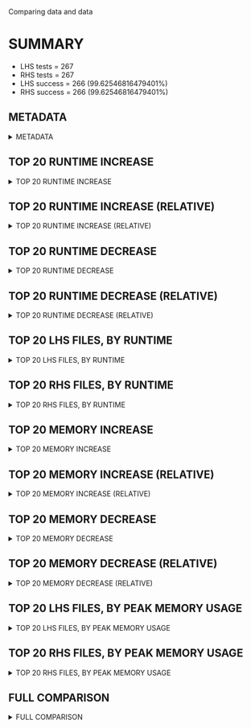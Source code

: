 Comparing data and data


# SUMMARY
- LHS tests = 267
- RHS tests = 267
- LHS success = 266  (99.62546816479401%)
- RHS success = 266  (99.62546816479401%)


## METADATA

<details><summary>METADATA</summary>

# LHS
<pre>
Ramon benchmark for Z3
-
Job description: 
Job tag: smt-sls-ufnia-sat
Z3 repo: https://github.com/Z3Prover/z3
Z3 commit: 7fc59b65ad92dce6f06fa889f72d3ee24c10ef28
Z3 branch: master
Z3 options: "-T:60 -v:2 -st tactic.default_tactic="(then simplify propagate-values solve-eqs simplify sls-smt)" model_validate=true sls.arith_use_clausal_lookahead=true"
Z3 inputs: inputs/QF_UFNIA_SAT
Z3 commit message: add recursive updates to lookahead

</pre>
# RHS
<pre>
Ramon benchmark for Z3
-
Job description: 
Job tag: smt-sls-ufnia-sat
Z3 repo: https://github.com/Z3Prover/z3
Z3 commit: 7fc59b65ad92dce6f06fa889f72d3ee24c10ef28
Z3 branch: master
Z3 options: "-T:60 -v:2 -st tactic.default_tactic="(then simplify propagate-values solve-eqs simplify sls-smt)" model_validate=true sls.arith_use_clausal_lookahead=true"
Z3 inputs: inputs/QF_UFNIA_SAT
Z3 commit message: add recursive updates to lookahead

</pre>
</details>


## TOP 20 RUNTIME INCREASE

<details><summary>TOP 20 RUNTIME INCREASE</summary>

|FILE                                                                                        |TIME_L     |TIME_R     |DIFF(s)    |DIFF(%)|
|-------------|-------------:|-------------:|--------------:|------------:|
|00002.smt2                                                                                  |   0.326s  |   0.326s  |   0.000s  | 0.0%|
|00003.smt2                                                                                  |   0.006s  |   0.006s  |   0.000s  | 0.0%|
|00005.smt2                                                                                  |   0.006s  |   0.006s  |   0.000s  | 0.0%|
|00018.smt2                                                                                  |  35.277s  |  35.277s  |   0.000s  | 0.0%|
|00020.smt2                                                                                  |   0.007s  |   0.007s  |   0.000s  | 0.0%|
|00035.smt2                                                                                  |   0.010s  |   0.010s  |   0.000s  | 0.0%|
|00085.smt2                                                                                  |   0.008s  |   0.008s  |   0.000s  | 0.0%|
|00102.smt2                                                                                  |   0.011s  |   0.011s  |   0.000s  | 0.0%|
|00104.smt2                                                                                  |   0.044s  |   0.044s  |   0.000s  | 0.0%|
|00105.smt2                                                                                  |   0.030s  |   0.030s  |   0.000s  | 0.0%|
|00149.smt2                                                                                  |   0.007s  |   0.007s  |   0.000s  | 0.0%|
|00194.smt2                                                                                  |   0.015s  |   0.015s  |   0.000s  | 0.0%|
|00235.smt2                                                                                  |   0.005s  |   0.005s  |   0.000s  | 0.0%|
|00243.smt2                                                                                  |   0.007s  |   0.007s  |   0.000s  | 0.0%|
|00247.smt2                                                                                  |   0.008s  |   0.008s  |   0.000s  | 0.0%|
|00249.smt2                                                                                  |   0.013s  |   0.013s  |   0.000s  | 0.0%|
|00251.smt2                                                                                  |   0.012s  |   0.012s  |   0.000s  | 0.0%|
|00294.smt2                                                                                  |   0.006s  |   0.006s  |   0.000s  | 0.0%|
|00314.smt2                                                                                  |   0.013s  |   0.013s  |   0.000s  | 0.0%|
|00324.smt2                                                                                  |   0.010s  |   0.010s  |   0.000s  | 0.0%|
</details>


## TOP 20 RUNTIME INCREASE (RELATIVE)

<details><summary>TOP 20 RUNTIME INCREASE (RELATIVE)</summary>

|FILE                                                                                        |TIME_L     |TIME_R     |DIFF(s)    |DIFF(%)|
|-------------|-------------:|-------------:|--------------:|------------:|
|00002.smt2                                                                                  |   0.326s  |   0.326s  |   0.000s  | 0.0%|
|00003.smt2                                                                                  |   0.006s  |   0.006s  |   0.000s  | 0.0%|
|00005.smt2                                                                                  |   0.006s  |   0.006s  |   0.000s  | 0.0%|
|00018.smt2                                                                                  |  35.277s  |  35.277s  |   0.000s  | 0.0%|
|00020.smt2                                                                                  |   0.007s  |   0.007s  |   0.000s  | 0.0%|
|00035.smt2                                                                                  |   0.010s  |   0.010s  |   0.000s  | 0.0%|
|00085.smt2                                                                                  |   0.008s  |   0.008s  |   0.000s  | 0.0%|
|00102.smt2                                                                                  |   0.011s  |   0.011s  |   0.000s  | 0.0%|
|00104.smt2                                                                                  |   0.044s  |   0.044s  |   0.000s  | 0.0%|
|00105.smt2                                                                                  |   0.030s  |   0.030s  |   0.000s  | 0.0%|
|00149.smt2                                                                                  |   0.007s  |   0.007s  |   0.000s  | 0.0%|
|00194.smt2                                                                                  |   0.015s  |   0.015s  |   0.000s  | 0.0%|
|00235.smt2                                                                                  |   0.005s  |   0.005s  |   0.000s  | 0.0%|
|00243.smt2                                                                                  |   0.007s  |   0.007s  |   0.000s  | 0.0%|
|00247.smt2                                                                                  |   0.008s  |   0.008s  |   0.000s  | 0.0%|
|00249.smt2                                                                                  |   0.013s  |   0.013s  |   0.000s  | 0.0%|
|00251.smt2                                                                                  |   0.012s  |   0.012s  |   0.000s  | 0.0%|
|00294.smt2                                                                                  |   0.006s  |   0.006s  |   0.000s  | 0.0%|
|00314.smt2                                                                                  |   0.013s  |   0.013s  |   0.000s  | 0.0%|
|00324.smt2                                                                                  |   0.010s  |   0.010s  |   0.000s  | 0.0%|
</details>


## TOP 20 RUNTIME DECREASE

<details><summary>TOP 20 RUNTIME DECREASE</summary>

|FILE                                                                                        |TIME_L     |TIME_R     |DIFF(s)    |DIFF(%)|
|-------------|-------------:|-------------:|--------------:|------------:|
|00002.smt2                                                                                  |   0.326s  |   0.326s  |   0.000s  | 0.0%|
|00003.smt2                                                                                  |   0.006s  |   0.006s  |   0.000s  | 0.0%|
|00005.smt2                                                                                  |   0.006s  |   0.006s  |   0.000s  | 0.0%|
|00018.smt2                                                                                  |  35.277s  |  35.277s  |   0.000s  | 0.0%|
|00020.smt2                                                                                  |   0.007s  |   0.007s  |   0.000s  | 0.0%|
|00035.smt2                                                                                  |   0.010s  |   0.010s  |   0.000s  | 0.0%|
|00085.smt2                                                                                  |   0.008s  |   0.008s  |   0.000s  | 0.0%|
|00102.smt2                                                                                  |   0.011s  |   0.011s  |   0.000s  | 0.0%|
|00104.smt2                                                                                  |   0.044s  |   0.044s  |   0.000s  | 0.0%|
|00105.smt2                                                                                  |   0.030s  |   0.030s  |   0.000s  | 0.0%|
|00149.smt2                                                                                  |   0.007s  |   0.007s  |   0.000s  | 0.0%|
|00194.smt2                                                                                  |   0.015s  |   0.015s  |   0.000s  | 0.0%|
|00235.smt2                                                                                  |   0.005s  |   0.005s  |   0.000s  | 0.0%|
|00243.smt2                                                                                  |   0.007s  |   0.007s  |   0.000s  | 0.0%|
|00247.smt2                                                                                  |   0.008s  |   0.008s  |   0.000s  | 0.0%|
|00249.smt2                                                                                  |   0.013s  |   0.013s  |   0.000s  | 0.0%|
|00251.smt2                                                                                  |   0.012s  |   0.012s  |   0.000s  | 0.0%|
|00294.smt2                                                                                  |   0.006s  |   0.006s  |   0.000s  | 0.0%|
|00314.smt2                                                                                  |   0.013s  |   0.013s  |   0.000s  | 0.0%|
|00324.smt2                                                                                  |   0.010s  |   0.010s  |   0.000s  | 0.0%|
</details>


## TOP 20 RUNTIME DECREASE (RELATIVE)

<details><summary>TOP 20 RUNTIME DECREASE (RELATIVE)</summary>

|FILE                                                                                        |TIME_L     |TIME_R     |DIFF(s)    |DIFF(%)|
|-------------|-------------:|-------------:|--------------:|------------:|
|00002.smt2                                                                                  |   0.326s  |   0.326s  |   0.000s  | 0.0%|
|00003.smt2                                                                                  |   0.006s  |   0.006s  |   0.000s  | 0.0%|
|00005.smt2                                                                                  |   0.006s  |   0.006s  |   0.000s  | 0.0%|
|00018.smt2                                                                                  |  35.277s  |  35.277s  |   0.000s  | 0.0%|
|00020.smt2                                                                                  |   0.007s  |   0.007s  |   0.000s  | 0.0%|
|00035.smt2                                                                                  |   0.010s  |   0.010s  |   0.000s  | 0.0%|
|00085.smt2                                                                                  |   0.008s  |   0.008s  |   0.000s  | 0.0%|
|00102.smt2                                                                                  |   0.011s  |   0.011s  |   0.000s  | 0.0%|
|00104.smt2                                                                                  |   0.044s  |   0.044s  |   0.000s  | 0.0%|
|00105.smt2                                                                                  |   0.030s  |   0.030s  |   0.000s  | 0.0%|
|00149.smt2                                                                                  |   0.007s  |   0.007s  |   0.000s  | 0.0%|
|00194.smt2                                                                                  |   0.015s  |   0.015s  |   0.000s  | 0.0%|
|00235.smt2                                                                                  |   0.005s  |   0.005s  |   0.000s  | 0.0%|
|00243.smt2                                                                                  |   0.007s  |   0.007s  |   0.000s  | 0.0%|
|00247.smt2                                                                                  |   0.008s  |   0.008s  |   0.000s  | 0.0%|
|00249.smt2                                                                                  |   0.013s  |   0.013s  |   0.000s  | 0.0%|
|00251.smt2                                                                                  |   0.012s  |   0.012s  |   0.000s  | 0.0%|
|00294.smt2                                                                                  |   0.006s  |   0.006s  |   0.000s  | 0.0%|
|00314.smt2                                                                                  |   0.013s  |   0.013s  |   0.000s  | 0.0%|
|00324.smt2                                                                                  |   0.010s  |   0.010s  |   0.000s  | 0.0%|
</details>


## TOP 20 LHS FILES, BY RUNTIME

<details><summary>TOP 20 LHS FILES, BY RUNTIME</summary>

|FILE                                                                                       |TIME     |MEM        |
|------------|----------:|---------:|
|qf_AddSub_1599_values_0.smt2                                                               |  60.628s |19.072MiB|
|int_check_bvule_bvlshr1_ltr_inv_g.smt2                                                     |  60.042s |18.772MiB|
|int_check_bvsgt_bvlshr0_ltr_inv_r.smt2                                                     |  60.022s |19.056MiB|
|int_check_ne_bvshl1_ltr_inv_g.smt2                                                         |  60.008s |18.788MiB|
|int_check_bvsle_bvlshr0_rtl.smt2                                                           |  60.005s |19.108MiB|
|int_check_bvslt_bvudiv0_rtl.smt2                                                           |  60.003s |18.816MiB|
|int_check_bvsle_bvlshr1_ltr_inv_g.smt2                                                     |  60.003s |18.832MiB|
|int_check_bvult_bvudiv1_ltr_inv_g.smt2                                                     |  60.003s |18.792MiB|
|int_check_bvsgt_bvudiv0_rtl.smt2                                                           |  60.002s |19.068MiB|
|int_check_bvuge_bvmul_rtl.smt2                                                             |  60.002s |20.604MiB|
|qf_Select_704_values_0.smt2                                                                |  60.001s |18.864MiB|
|int_check_bvsge_bvshl0_ltr_inv_g.smt2                                                      |  60.001s |18.84MiB|
|int_check_bvule_bvlshr0_ltr_inv_g.smt2                                                     |  60.001s |20.808MiB|
|int_check_bvule_bvudiv0_ltr_inv_g.smt2                                                     |  60.001s |20.828MiB|
|int_check_bvsgt_bvudiv1_rtl.smt2                                                           |  60.000s |18.864MiB|
|int_check_bvslt_bvlshr1_rtl.smt2                                                           |  60.000s |18.84MiB|
|qf_AndOrXor_1012_values_0.smt2                                                             |  60.000s |19.08MiB|
|int_check_bvslt_bvadd_rtl.smt2                                                             |  60.000s |19.048MiB|
|int_check_bvugt_bvshl0_rtl.smt2                                                            |  60.000s |18.784MiB|
|int_check_bvsgt_bvadd_ltr_inv_g.smt2                                                       |  60.000s |19.104MiB|
</details>


## TOP 20 RHS FILES, BY RUNTIME

<details><summary>TOP 20 RHS FILES, BY RUNTIME</summary>

|FILE                                                                                       |TIME     |MEM        |
|------------|----------:|---------:|
|qf_AddSub_1599_values_0.smt2                                                               |  60.628s |19.072MiB|
|int_check_bvule_bvlshr1_ltr_inv_g.smt2                                                     |  60.042s |18.772MiB|
|int_check_bvsgt_bvlshr0_ltr_inv_r.smt2                                                     |  60.022s |19.056MiB|
|int_check_ne_bvshl1_ltr_inv_g.smt2                                                         |  60.008s |18.788MiB|
|int_check_bvsle_bvlshr0_rtl.smt2                                                           |  60.005s |19.108MiB|
|int_check_bvslt_bvudiv0_rtl.smt2                                                           |  60.003s |18.816MiB|
|int_check_bvsle_bvlshr1_ltr_inv_g.smt2                                                     |  60.003s |18.832MiB|
|int_check_bvult_bvudiv1_ltr_inv_g.smt2                                                     |  60.003s |18.792MiB|
|int_check_bvsgt_bvudiv0_rtl.smt2                                                           |  60.002s |19.068MiB|
|int_check_bvuge_bvmul_rtl.smt2                                                             |  60.002s |20.604MiB|
|qf_Select_704_values_0.smt2                                                                |  60.001s |18.864MiB|
|int_check_bvsge_bvshl0_ltr_inv_g.smt2                                                      |  60.001s |18.84MiB|
|int_check_bvule_bvlshr0_ltr_inv_g.smt2                                                     |  60.001s |20.808MiB|
|int_check_bvule_bvudiv0_ltr_inv_g.smt2                                                     |  60.001s |20.828MiB|
|int_check_bvsgt_bvudiv1_rtl.smt2                                                           |  60.000s |18.864MiB|
|int_check_bvslt_bvlshr1_rtl.smt2                                                           |  60.000s |18.84MiB|
|qf_AndOrXor_1012_values_0.smt2                                                             |  60.000s |19.08MiB|
|int_check_bvslt_bvadd_rtl.smt2                                                             |  60.000s |19.048MiB|
|int_check_bvugt_bvshl0_rtl.smt2                                                            |  60.000s |18.784MiB|
|int_check_bvsgt_bvadd_ltr_inv_g.smt2                                                       |  60.000s |19.104MiB|
</details>


## TOP 20 MEMORY INCREASE

<details><summary>TOP 20 MEMORY INCREASE</summary>

|FILE                                                                                        |MEM_L         |MEM_R         |DIFF            |DIFF(%)|
|-------------|-------------:|-------------:|--------------:|------------:|
|00002.smt2                                                                                  |18.968MiB|18.968MiB|0B| 0.0%|
|00003.smt2                                                                                  |18.528MiB|18.528MiB|0B| 0.0%|
|00005.smt2                                                                                  |18.836MiB|18.836MiB|0B| 0.0%|
|00018.smt2                                                                                  |22.76MiB|22.76MiB|0B| 0.0%|
|00020.smt2                                                                                  |18.764MiB|18.764MiB|0B| 0.0%|
|00035.smt2                                                                                  |19.088MiB|19.088MiB|0B| 0.0%|
|00085.smt2                                                                                  |18.612MiB|18.612MiB|0B| 0.0%|
|00102.smt2                                                                                  |18.764MiB|18.764MiB|0B| 0.0%|
|00104.smt2                                                                                  |18.992MiB|18.992MiB|0B| 0.0%|
|00105.smt2                                                                                  |19.028MiB|19.028MiB|0B| 0.0%|
|00149.smt2                                                                                  |18.996MiB|18.996MiB|0B| 0.0%|
|00194.smt2                                                                                  |19.02MiB|19.02MiB|0B| 0.0%|
|00235.smt2                                                                                  |18.512MiB|18.512MiB|0B| 0.0%|
|00243.smt2                                                                                  |18.764MiB|18.764MiB|0B| 0.0%|
|00247.smt2                                                                                  |18.456MiB|18.456MiB|0B| 0.0%|
|00249.smt2                                                                                  |18.784MiB|18.784MiB|0B| 0.0%|
|00251.smt2                                                                                  |18.976MiB|18.976MiB|0B| 0.0%|
|00294.smt2                                                                                  |18.996MiB|18.996MiB|0B| 0.0%|
|00314.smt2                                                                                  |19.28MiB|19.28MiB|0B| 0.0%|
|00324.smt2                                                                                  |18.764MiB|18.764MiB|0B| 0.0%|
</details>


## TOP 20 MEMORY INCREASE (RELATIVE)

<details><summary>TOP 20 MEMORY INCREASE (RELATIVE)</summary>

|FILE                                                                                        |MEM_L         |MEM_R         |DIFF            |DIFF(%)|
|-------------|-------------:|-------------:|--------------:|------------:|
|00002.smt2                                                                                  |18.968MiB|18.968MiB|0B| 0.0%|
|00003.smt2                                                                                  |18.528MiB|18.528MiB|0B| 0.0%|
|00005.smt2                                                                                  |18.836MiB|18.836MiB|0B| 0.0%|
|00018.smt2                                                                                  |22.76MiB|22.76MiB|0B| 0.0%|
|00020.smt2                                                                                  |18.764MiB|18.764MiB|0B| 0.0%|
|00035.smt2                                                                                  |19.088MiB|19.088MiB|0B| 0.0%|
|00085.smt2                                                                                  |18.612MiB|18.612MiB|0B| 0.0%|
|00102.smt2                                                                                  |18.764MiB|18.764MiB|0B| 0.0%|
|00104.smt2                                                                                  |18.992MiB|18.992MiB|0B| 0.0%|
|00105.smt2                                                                                  |19.028MiB|19.028MiB|0B| 0.0%|
|00149.smt2                                                                                  |18.996MiB|18.996MiB|0B| 0.0%|
|00194.smt2                                                                                  |19.02MiB|19.02MiB|0B| 0.0%|
|00235.smt2                                                                                  |18.512MiB|18.512MiB|0B| 0.0%|
|00243.smt2                                                                                  |18.764MiB|18.764MiB|0B| 0.0%|
|00247.smt2                                                                                  |18.456MiB|18.456MiB|0B| 0.0%|
|00249.smt2                                                                                  |18.784MiB|18.784MiB|0B| 0.0%|
|00251.smt2                                                                                  |18.976MiB|18.976MiB|0B| 0.0%|
|00294.smt2                                                                                  |18.996MiB|18.996MiB|0B| 0.0%|
|00314.smt2                                                                                  |19.28MiB|19.28MiB|0B| 0.0%|
|00324.smt2                                                                                  |18.764MiB|18.764MiB|0B| 0.0%|
</details>


## TOP 20 MEMORY DECREASE

<details><summary>TOP 20 MEMORY DECREASE</summary>

|FILE                                                                                        |MEM_L         |MEM_R         |DIFF            |DIFF(%)|
|-------------|-------------:|-------------:|--------------:|------------:|
|00002.smt2                                                                                  |18.968MiB|18.968MiB|0B| 0.0%|
|00003.smt2                                                                                  |18.528MiB|18.528MiB|0B| 0.0%|
|00005.smt2                                                                                  |18.836MiB|18.836MiB|0B| 0.0%|
|00018.smt2                                                                                  |22.76MiB|22.76MiB|0B| 0.0%|
|00020.smt2                                                                                  |18.764MiB|18.764MiB|0B| 0.0%|
|00035.smt2                                                                                  |19.088MiB|19.088MiB|0B| 0.0%|
|00085.smt2                                                                                  |18.612MiB|18.612MiB|0B| 0.0%|
|00102.smt2                                                                                  |18.764MiB|18.764MiB|0B| 0.0%|
|00104.smt2                                                                                  |18.992MiB|18.992MiB|0B| 0.0%|
|00105.smt2                                                                                  |19.028MiB|19.028MiB|0B| 0.0%|
|00149.smt2                                                                                  |18.996MiB|18.996MiB|0B| 0.0%|
|00194.smt2                                                                                  |19.02MiB|19.02MiB|0B| 0.0%|
|00235.smt2                                                                                  |18.512MiB|18.512MiB|0B| 0.0%|
|00243.smt2                                                                                  |18.764MiB|18.764MiB|0B| 0.0%|
|00247.smt2                                                                                  |18.456MiB|18.456MiB|0B| 0.0%|
|00249.smt2                                                                                  |18.784MiB|18.784MiB|0B| 0.0%|
|00251.smt2                                                                                  |18.976MiB|18.976MiB|0B| 0.0%|
|00294.smt2                                                                                  |18.996MiB|18.996MiB|0B| 0.0%|
|00314.smt2                                                                                  |19.28MiB|19.28MiB|0B| 0.0%|
|00324.smt2                                                                                  |18.764MiB|18.764MiB|0B| 0.0%|
</details>


## TOP 20 MEMORY DECREASE (RELATIVE)

<details><summary>TOP 20 MEMORY DECREASE (RELATIVE)</summary>

|FILE                                                                                        |MEM_L         |MEM_R         |DIFF            |DIFF(%)|
|-------------|-------------:|-------------:|--------------:|------------:|
|00002.smt2                                                                                  |18.968MiB|18.968MiB|0B| 0.0%|
|00003.smt2                                                                                  |18.528MiB|18.528MiB|0B| 0.0%|
|00005.smt2                                                                                  |18.836MiB|18.836MiB|0B| 0.0%|
|00018.smt2                                                                                  |22.76MiB|22.76MiB|0B| 0.0%|
|00020.smt2                                                                                  |18.764MiB|18.764MiB|0B| 0.0%|
|00035.smt2                                                                                  |19.088MiB|19.088MiB|0B| 0.0%|
|00085.smt2                                                                                  |18.612MiB|18.612MiB|0B| 0.0%|
|00102.smt2                                                                                  |18.764MiB|18.764MiB|0B| 0.0%|
|00104.smt2                                                                                  |18.992MiB|18.992MiB|0B| 0.0%|
|00105.smt2                                                                                  |19.028MiB|19.028MiB|0B| 0.0%|
|00149.smt2                                                                                  |18.996MiB|18.996MiB|0B| 0.0%|
|00194.smt2                                                                                  |19.02MiB|19.02MiB|0B| 0.0%|
|00235.smt2                                                                                  |18.512MiB|18.512MiB|0B| 0.0%|
|00243.smt2                                                                                  |18.764MiB|18.764MiB|0B| 0.0%|
|00247.smt2                                                                                  |18.456MiB|18.456MiB|0B| 0.0%|
|00249.smt2                                                                                  |18.784MiB|18.784MiB|0B| 0.0%|
|00251.smt2                                                                                  |18.976MiB|18.976MiB|0B| 0.0%|
|00294.smt2                                                                                  |18.996MiB|18.996MiB|0B| 0.0%|
|00314.smt2                                                                                  |19.28MiB|19.28MiB|0B| 0.0%|
|00324.smt2                                                                                  |18.764MiB|18.764MiB|0B| 0.0%|
</details>


## TOP 20 LHS FILES, BY PEAK MEMORY USAGE

<details><summary>TOP 20 LHS FILES, BY PEAK MEMORY USAGE</summary>

|FILE                                                                                       |TIME     |MEM        |
|------------|----------:|---------:|
|00793.smt2                                                                                 |   0.039s |23.188MiB|
|00018.smt2                                                                                 |  35.277s |22.76MiB|
|int_check_bvule_bvudiv0_ltr_inv_g.smt2                                                     |  60.001s |20.828MiB|
|int_check_bvule_bvlshr0_ltr_inv_g.smt2                                                     |  60.001s |20.808MiB|
|qf_AndOrXor_298_values_0.smt2                                                              |  59.999s |20.668MiB|
|int_check_bvsle_bvurem1_rtl.smt2                                                           |  59.983s |20.628MiB|
|int_check_bvsge_bvand_ltr_inv_g.smt2                                                       |  59.998s |20.612MiB|
|int_check_bvuge_bvashr0_ltr_inv_g.smt2                                                     |  59.928s |20.612MiB|
|int_check_bvsge_bvadd_ltr_inv_r.smt2                                                       |  60.000s |20.608MiB|
|int_check_bvslt_bvand_rtl.smt2                                                             |  59.964s |20.608MiB|
|int_check_bvuge_bvmul_rtl.smt2                                                             |  60.002s |20.604MiB|
|int_check_ne_bvurem0_ltr_inv_g.smt2                                                        |  59.991s |20.6MiB|
|int_check_ne_bvudiv0_ltr_inv_g.smt2                                                        |  59.974s |20.6MiB|
|int_check_bvsle_bvand_rtl.smt2                                                             |  59.984s |20.576MiB|
|int_check_ne_bvlshr0_rtl.smt2                                                              |  59.996s |20.572MiB|
|int_check_bvult_bvshl1_ltr_inv_g.smt2                                                      |  59.767s |20.568MiB|
|qf_AndOrXor_1241_values_0.smt2                                                             |  59.976s |20.544MiB|
|int_check_ne_bvnot_ltr_inv_g.smt2                                                          |  59.984s |20.536MiB|
|00413.smt2                                                                                 |   3.270s |20.488MiB|
|00379.smt2                                                                                 |   0.009s |20.372MiB|
</details>


## TOP 20 RHS FILES, BY PEAK MEMORY USAGE

<details><summary>TOP 20 RHS FILES, BY PEAK MEMORY USAGE</summary>

|FILE                                                                                       |TIME     |MEM        |
|------------|----------:|---------:|
|00793.smt2                                                                                 |   0.039s |23.188MiB|
|00018.smt2                                                                                 |  35.277s |22.76MiB|
|int_check_bvule_bvudiv0_ltr_inv_g.smt2                                                     |  60.001s |20.828MiB|
|int_check_bvule_bvlshr0_ltr_inv_g.smt2                                                     |  60.001s |20.808MiB|
|qf_AndOrXor_298_values_0.smt2                                                              |  59.999s |20.668MiB|
|int_check_bvsle_bvurem1_rtl.smt2                                                           |  59.983s |20.628MiB|
|int_check_bvsge_bvand_ltr_inv_g.smt2                                                       |  59.998s |20.612MiB|
|int_check_bvuge_bvashr0_ltr_inv_g.smt2                                                     |  59.928s |20.612MiB|
|int_check_bvsge_bvadd_ltr_inv_r.smt2                                                       |  60.000s |20.608MiB|
|int_check_bvslt_bvand_rtl.smt2                                                             |  59.964s |20.608MiB|
|int_check_bvuge_bvmul_rtl.smt2                                                             |  60.002s |20.604MiB|
|int_check_ne_bvurem0_ltr_inv_g.smt2                                                        |  59.991s |20.6MiB|
|int_check_ne_bvudiv0_ltr_inv_g.smt2                                                        |  59.974s |20.6MiB|
|int_check_bvsle_bvand_rtl.smt2                                                             |  59.984s |20.576MiB|
|int_check_ne_bvlshr0_rtl.smt2                                                              |  59.996s |20.572MiB|
|int_check_bvult_bvshl1_ltr_inv_g.smt2                                                      |  59.767s |20.568MiB|
|qf_AndOrXor_1241_values_0.smt2                                                             |  59.976s |20.544MiB|
|int_check_ne_bvnot_ltr_inv_g.smt2                                                          |  59.984s |20.536MiB|
|00413.smt2                                                                                 |   3.270s |20.488MiB|
|00379.smt2                                                                                 |   0.009s |20.372MiB|
</details>


## FULL COMPARISON

<details><summary>FULL COMPARISON</summary>

|FILE                                                                                        |TIME_L     |TIME_R     |DIFF(s)    |DIFF(%)|
|-------------|-------------:|-------------:|--------------:|------------:|
|00002.smt2                                                                                  |   0.326s  |   0.326s  |   0.000s  | 0.0%|
|00003.smt2                                                                                  |   0.006s  |   0.006s  |   0.000s  | 0.0%|
|00005.smt2                                                                                  |   0.006s  |   0.006s  |   0.000s  | 0.0%|
|00018.smt2                                                                                  |  35.277s  |  35.277s  |   0.000s  | 0.0%|
|00020.smt2                                                                                  |   0.007s  |   0.007s  |   0.000s  | 0.0%|
|00035.smt2                                                                                  |   0.010s  |   0.010s  |   0.000s  | 0.0%|
|00085.smt2                                                                                  |   0.008s  |   0.008s  |   0.000s  | 0.0%|
|00102.smt2                                                                                  |   0.011s  |   0.011s  |   0.000s  | 0.0%|
|00104.smt2                                                                                  |   0.044s  |   0.044s  |   0.000s  | 0.0%|
|00105.smt2                                                                                  |   0.030s  |   0.030s  |   0.000s  | 0.0%|
|00149.smt2                                                                                  |   0.007s  |   0.007s  |   0.000s  | 0.0%|
|00194.smt2                                                                                  |   0.015s  |   0.015s  |   0.000s  | 0.0%|
|00235.smt2                                                                                  |   0.005s  |   0.005s  |   0.000s  | 0.0%|
|00243.smt2                                                                                  |   0.007s  |   0.007s  |   0.000s  | 0.0%|
|00247.smt2                                                                                  |   0.008s  |   0.008s  |   0.000s  | 0.0%|
|00249.smt2                                                                                  |   0.013s  |   0.013s  |   0.000s  | 0.0%|
|00251.smt2                                                                                  |   0.012s  |   0.012s  |   0.000s  | 0.0%|
|00294.smt2                                                                                  |   0.006s  |   0.006s  |   0.000s  | 0.0%|
|00314.smt2                                                                                  |   0.013s  |   0.013s  |   0.000s  | 0.0%|
|00324.smt2                                                                                  |   0.010s  |   0.010s  |   0.000s  | 0.0%|
|00379.smt2                                                                                  |   0.009s  |   0.009s  |   0.000s  | 0.0%|
|00402.smt2                                                                                  |   0.032s  |   0.032s  |   0.000s  | 0.0%|
|00413.smt2                                                                                  |   3.270s  |   3.270s  |   0.000s  | 0.0%|
|00415.smt2                                                                                  |   0.067s  |   0.067s  |   0.000s  | 0.0%|
|00428.smt2                                                                                  |   0.019s  |   0.019s  |   0.000s  | 0.0%|
|00793.smt2                                                                                  |   0.039s  |   0.039s  |   0.000s  | 0.0%|
|00967.smt2                                                                                  |   0.012s  |   0.012s  |   0.000s  | 0.0%|
|01052.smt2                                                                                  |   0.018s  |   0.018s  |   0.000s  | 0.0%|
|int_check_bvsge_bvadd_ltr_inv_r.smt2                                                        |  60.000s  |  60.000s  |   0.000s  | 0.0%|
|int_check_bvsge_bvand_ltr_inv_g.smt2                                                        |  59.998s  |  59.998s  |   0.000s  | 0.0%|
|int_check_bvsge_bvand_rtl.smt2                                                              |   0.166s  |   0.166s  |   0.000s  | 0.0%|
|int_check_bvsge_bvashr0_ltr_inv_g.smt2                                                      |  59.999s  |  59.999s  |   0.000s  | 0.0%|
|int_check_bvsge_bvashr0_rtl.smt2                                                            |  60.000s  |  60.000s  |   0.000s  | 0.0%|
|int_check_bvsge_bvashr1_ltr_inv_g.smt2                                                      |  59.943s  |  59.943s  |   0.000s  | 0.0%|
|int_check_bvsge_bvlshr0_ltr_inv_r.smt2                                                      |  59.766s  |  59.766s  |   0.000s  | 0.0%|
|int_check_bvsge_bvlshr1_rtl.smt2                                                            |  59.964s  |  59.964s  |   0.000s  | 0.0%|
|int_check_bvsge_bvmul_rtl.smt2                                                              |  59.994s  |  59.994s  |   0.000s  | 0.0%|
|int_check_bvsge_bvnot_ltr_inv_g.smt2                                                        |   0.049s  |   0.049s  |   0.000s  | 0.0%|
|int_check_bvsge_bvor_ltr_inv_g.smt2                                                         |   0.092s  |   0.092s  |   0.000s  | 0.0%|
|int_check_bvsge_bvor_rtl.smt2                                                               |   0.013s  |   0.013s  |   0.000s  | 0.0%|
|int_check_bvsge_bvshl0_ltr_inv_g.smt2                                                       |  60.001s  |  60.001s  |   0.000s  | 0.0%|
|int_check_bvsge_bvshl0_rtl.smt2                                                             |   0.063s  |   0.063s  |   0.000s  | 0.0%|
|int_check_bvsge_bvudiv0_rtl.smt2                                                            |  59.930s  |  59.930s  |   0.000s  | 0.0%|
|int_check_bvsge_bvurem0_ltr_inv_g.smt2                                                      |  59.998s  |  59.998s  |   0.000s  | 0.0%|
|int_check_bvsge_bvurem0_rtl.smt2                                                            |  59.998s  |  59.998s  |   0.000s  | 0.0%|
|int_check_bvsge_bvurem1_rtl.smt2                                                            |  59.987s  |  59.987s  |   0.000s  | 0.0%|
|int_check_bvsgt_bvadd_ltr_inv_g.smt2                                                        |  60.000s  |  60.000s  |   0.000s  | 0.0%|
|int_check_bvsgt_bvadd_ltr_inv_r.smt2                                                        |   0.026s  |   0.026s  |   0.000s  | 0.0%|
|int_check_bvsgt_bvand_ltr_inv_g.smt2                                                        |   0.014s  |   0.014s  |   0.000s  | 0.0%|
|int_check_bvsgt_bvand_rtl.smt2                                                              |   0.035s  |   0.035s  |   0.000s  | 0.0%|
|int_check_bvsgt_bvashr0_ltr_inv_g.smt2                                                      |  59.986s  |  59.986s  |   0.000s  | 0.0%|
|int_check_bvsgt_bvashr1_rtl.smt2                                                            |  59.999s  |  59.999s  |   0.000s  | 0.0%|
|int_check_bvsgt_bvlshr0_ltr_inv_r.smt2                                                      |  60.022s  |  60.022s  |   0.000s  | 0.0%|
|int_check_bvsgt_bvmul_rtl.smt2                                                              |  59.972s  |  59.972s  |   0.000s  | 0.0%|
|int_check_bvsgt_bvneg_ltr_inv_g.smt2                                                        |  59.992s  |  59.992s  |   0.000s  | 0.0%|
|int_check_bvsgt_bvneg_rtl.smt2                                                              |  59.999s  |  59.999s  |   0.000s  | 0.0%|
|int_check_bvsgt_bvnot_ltr_inv_g.smt2                                                        |  59.989s  |  59.989s  |   0.000s  | 0.0%|
|int_check_bvsgt_bvnot_rtl.smt2                                                              |  59.996s  |  59.996s  |   0.000s  | 0.0%|
|int_check_bvsgt_bvor_ltr_inv_g.smt2                                                         |   0.014s  |   0.014s  |   0.000s  | 0.0%|
|int_check_bvsgt_bvor_rtl.smt2                                                               |   0.035s  |   0.035s  |   0.000s  | 0.0%|
|int_check_bvsgt_bvudiv0_rtl.smt2                                                            |  60.002s  |  60.002s  |   0.000s  | 0.0%|
|int_check_bvsgt_bvudiv1_rtl.smt2                                                            |  60.000s  |  60.000s  |   0.000s  | 0.0%|
|int_check_bvsgt_bvurem0_ltr_inv_g.smt2                                                      |  59.984s  |  59.984s  |   0.000s  | 0.0%|
|int_check_bvsgt_bvurem1_ltr_inv_g.smt2                                                      |   0.019s  |   0.019s  |   0.000s  | 0.0%|
|int_check_bvsle_bvadd_ltr_inv_r.smt2                                                        |   0.024s  |   0.024s  |   0.000s  | 0.0%|
|int_check_bvsle_bvand_ltr_inv_g.smt2                                                        |   0.012s  |   0.012s  |   0.000s  | 0.0%|
|int_check_bvsle_bvand_rtl.smt2                                                              |  59.984s  |  59.984s  |   0.000s  | 0.0%|
|int_check_bvsle_bvashr1_ltr_inv_g.smt2                                                      |  59.995s  |  59.995s  |   0.000s  | 0.0%|
|int_check_bvsle_bvlshr0_rtl.smt2                                                            |  60.005s  |  60.005s  |   0.000s  | 0.0%|
|int_check_bvsle_bvlshr1_ltr_inv_g.smt2                                                      |  60.003s  |  60.003s  |   0.000s  | 0.0%|
|int_check_bvsle_bvlshr1_rtl.smt2                                                            |  59.986s  |  59.986s  |   0.000s  | 0.0%|
|int_check_bvsle_bvneg_ltr_inv_g.smt2                                                        |   0.153s  |   0.153s  |   0.000s  | 0.0%|
|int_check_bvsle_bvnot_ltr_inv_g.smt2                                                        |  59.963s  |  59.963s  |   0.000s  | 0.0%|
|int_check_bvsle_bvor_ltr_inv_g.smt2                                                         |   0.011s  |   0.011s  |   0.000s  | 0.0%|
|int_check_bvsle_bvor_rtl.smt2                                                               |   0.013s  |   0.013s  |   0.000s  | 0.0%|
|int_check_bvsle_bvshl0_rtl.smt2                                                             |  59.994s  |  59.994s  |   0.000s  | 0.0%|
|int_check_bvsle_bvshl1_rtl.smt2                                                             |   1.208s  |   1.208s  |   0.000s  | 0.0%|
|int_check_bvsle_bvudiv0_ltr_inv_g.smt2                                                      |  15.136s  |  15.136s  |   0.000s  | 0.0%|
|int_check_bvsle_bvudiv1_rtl.smt2                                                            |  59.999s  |  59.999s  |   0.000s  | 0.0%|
|int_check_bvsle_bvurem0_ltr_inv_g.smt2                                                      |   0.364s  |   0.364s  |   0.000s  | 0.0%|
|int_check_bvsle_bvurem0_rtl.smt2                                                            |   0.047s  |   0.047s  |   0.000s  | 0.0%|
|int_check_bvsle_bvurem1_ltr_inv_r.smt2                                                      |  59.993s  |  59.993s  |   0.000s  | 0.0%|
|int_check_bvsle_bvurem1_rtl.smt2                                                            |  59.983s  |  59.983s  |   0.000s  | 0.0%|
|int_check_bvslt_bvadd_ltr_inv_g.smt2                                                        |   0.295s  |   0.295s  |   0.000s  | 0.0%|
|int_check_bvslt_bvadd_ltr_inv_r.smt2                                                        |  59.986s  |  59.986s  |   0.000s  | 0.0%|
|int_check_bvslt_bvadd_rtl.smt2                                                              |  60.000s  |  60.000s  |   0.000s  | 0.0%|
|int_check_bvslt_bvand_ltr_inv_g.smt2                                                        |   0.015s  |   0.015s  |   0.000s  | 0.0%|
|int_check_bvslt_bvand_rtl.smt2                                                              |  59.964s  |  59.964s  |   0.000s  | 0.0%|
|int_check_bvslt_bvashr1_ltr_inv_g.smt2                                                      |  59.999s  |  59.999s  |   0.000s  | 0.0%|
|int_check_bvslt_bvlshr1_ltr_inv_g.smt2                                                      |  59.999s  |  59.999s  |   0.000s  | 0.0%|
|int_check_bvslt_bvlshr1_rtl.smt2                                                            |  60.000s  |  60.000s  |   0.000s  | 0.0%|
|int_check_bvslt_bvmul_rtl.smt2                                                              |  59.983s  |  59.983s  |   0.000s  | 0.0%|
|int_check_bvslt_bvneg_ltr_inv_g.smt2                                                        |   0.090s  |   0.090s  |   0.000s  | 0.0%|
|int_check_bvslt_bvneg_rtl.smt2                                                              |  59.991s  |  59.991s  |   0.000s  | 0.0%|
|int_check_bvslt_bvnot_ltr_inv_g.smt2                                                        |   0.089s  |   0.089s  |   0.000s  | 0.0%|
|int_check_bvslt_bvnot_rtl.smt2                                                              |  59.916s  |  59.916s  |   0.000s  | 0.0%|
|int_check_bvslt_bvor_ltr_inv_g.smt2                                                         |   0.328s  |   0.328s  |   0.000s  | 0.0%|
|int_check_bvslt_bvor_rtl.smt2                                                               |   0.070s  |   0.070s  |   0.000s  | 0.0%|
|int_check_bvslt_bvshl0_rtl.smt2                                                             |  59.992s  |  59.992s  |   0.000s  | 0.0%|
|int_check_bvslt_bvshl1_rtl.smt2                                                             |  59.993s  |  59.993s  |   0.000s  | 0.0%|
|int_check_bvslt_bvudiv0_rtl.smt2                                                            |  60.003s  |  60.003s  |   0.000s  | 0.0%|
|int_check_bvslt_bvudiv1_rtl.smt2                                                            |  59.979s  |  59.979s  |   0.000s  | 0.0%|
|int_check_bvslt_bvurem0_ltr_inv_r.smt2                                                      |   0.034s  |   0.034s  |   0.000s  | 0.0%|
|int_check_bvslt_bvurem0_rtl.smt2                                                            |  59.905s  |  59.905s  |   0.000s  | 0.0%|
|int_check_bvslt_bvurem1_ltr_inv_g.smt2                                                      |  59.995s  |  59.995s  |   0.000s  | 0.0%|
|int_check_bvslt_bvurem1_rtl.smt2                                                            |  59.995s  |  59.995s  |   0.000s  | 0.0%|
|int_check_bvuge_bvand_ltr_inv_g.smt2                                                        |   0.007s  |   0.007s  |   0.000s  | 0.0%|
|int_check_bvuge_bvand_rtl.smt2                                                              |   0.006s  |   0.006s  |   0.000s  | 0.0%|
|int_check_bvuge_bvashr0_ltr_inv_g.smt2                                                      |  59.928s  |  59.928s  |   0.000s  | 0.0%|
|int_check_bvuge_bvlshr0_ltr_inv_g.smt2                                                      |  59.996s  |  59.996s  |   0.000s  | 0.0%|
|int_check_bvuge_bvlshr0_rtl.smt2                                                            |  59.996s  |  59.996s  |   0.000s  | 0.0%|
|int_check_bvuge_bvlshr1_rtl.smt2                                                            |  59.510s  |  59.510s  |   0.000s  | 0.0%|
|int_check_bvuge_bvmul_rtl.smt2                                                              |  60.002s  |  60.002s  |   0.000s  | 0.0%|
|int_check_bvuge_bvor_ltr_inv_g.smt2                                                         |   0.008s  |   0.008s  |   0.000s  | 0.0%|
|int_check_bvuge_bvudiv0_rtl.smt2                                                            |   0.016s  |   0.016s  |   0.000s  | 0.0%|
|int_check_bvuge_bvurem1_ltr_inv_g.smt2                                                      |   0.027s  |   0.027s  |   0.000s  | 0.0%|
|int_check_bvuge_bvurem1_rtl.smt2                                                            |   0.047s  |   0.047s  |   0.000s  | 0.0%|
|int_check_bvugt_bvand_ltr_inv_g.smt2                                                        |   0.008s  |   0.008s  |   0.000s  | 0.0%|
|int_check_bvugt_bvand_rtl.smt2                                                              |   0.007s  |   0.007s  |   0.000s  | 0.0%|
|int_check_bvugt_bvlshr0_rtl.smt2                                                            |  59.915s  |  59.915s  |   0.000s  | 0.0%|
|int_check_bvugt_bvlshr1_rtl.smt2                                                            |  59.994s  |  59.994s  |   0.000s  | 0.0%|
|int_check_bvugt_bvmul_rtl.smt2                                                              |  59.994s  |  59.994s  |   0.000s  | 0.0%|
|int_check_bvugt_bvor_ltr_inv_g.smt2                                                         |   0.007s  |   0.007s  |   0.000s  | 0.0%|
|int_check_bvugt_bvor_rtl.smt2                                                               |   0.006s  |   0.006s  |   0.000s  | 0.0%|
|int_check_bvugt_bvshl0_rtl.smt2                                                             |  60.000s  |  60.000s  |   0.000s  | 0.0%|
|int_check_bvule_bvand_ltr_inv_g.smt2                                                        |   0.009s  |   0.009s  |   0.000s  | 0.0%|
|int_check_bvule_bvashr0_ltr_inv_g.smt2                                                      |  59.988s  |  59.988s  |   0.000s  | 0.0%|
|int_check_bvule_bvashr1_ltr_inv_g.smt2                                                      |  59.993s  |  59.993s  |   0.000s  | 0.0%|
|int_check_bvule_bvashr1_rtl.smt2                                                            |  59.874s  |  59.874s  |   0.000s  | 0.0%|
|int_check_bvule_bvlshr0_ltr_inv_g.smt2                                                      |  60.001s  |  60.001s  |   0.000s  | 0.0%|
|int_check_bvule_bvlshr1_ltr_inv_g.smt2                                                      |  60.042s  |  60.042s  |   0.000s  | 0.0%|
|int_check_bvule_bvor_ltr_inv_g.smt2                                                         |   0.007s  |   0.007s  |   0.000s  | 0.0%|
|int_check_bvule_bvor_rtl.smt2                                                               |   0.009s  |   0.009s  |   0.000s  | 0.0%|
|int_check_bvule_bvshl1_ltr_inv_g.smt2                                                       |  59.442s  |  59.442s  |   0.000s  | 0.0%|
|int_check_bvule_bvudiv0_ltr_inv_g.smt2                                                      |  60.001s  |  60.001s  |   0.000s  | 0.0%|
|int_check_bvule_bvudiv0_rtl.smt2                                                            |   0.029s  |   0.029s  |   0.000s  | 0.0%|
|int_check_bvule_bvudiv1_rtl.smt2                                                            |   0.006s  |   0.006s  |   0.000s  | 0.0%|
|int_check_bvult_bvand_ltr_inv_g.smt2                                                        |   0.006s  |   0.006s  |   0.000s  | 0.0%|
|int_check_bvult_bvand_rtl.smt2                                                              |   0.009s  |   0.009s  |   0.000s  | 0.0%|
|int_check_bvult_bvashr0_ltr_inv_g.smt2                                                      |  59.999s  |  59.999s  |   0.000s  | 0.0%|
|int_check_bvult_bvashr1_ltr_inv_g.smt2                                                      |   0.285s  |   0.285s  |   0.000s  | 0.0%|
|int_check_bvult_bvlshr0_ltr_inv_g.smt2                                                      |  59.994s  |  59.994s  |   0.000s  | 0.0%|
|int_check_bvult_bvlshr1_ltr_inv_g.smt2                                                      |  59.984s  |  59.984s  |   0.000s  | 0.0%|
|int_check_bvult_bvor_ltr_inv_g.smt2                                                         |   0.013s  |   0.013s  |   0.000s  | 0.0%|
|int_check_bvult_bvor_rtl.smt2                                                               |   0.012s  |   0.012s  |   0.000s  | 0.0%|
|int_check_bvult_bvshl1_ltr_inv_g.smt2                                                       |  59.767s  |  59.767s  |   0.000s  | 0.0%|
|int_check_bvult_bvudiv1_ltr_inv_g.smt2                                                      |  60.003s  |  60.003s  |   0.000s  | 0.0%|
|int_check_bvult_bvudiv1_rtl.smt2                                                            |   0.026s  |   0.026s  |   0.000s  | 0.0%|
|int_check_eq_bvand_rtl.smt2                                                                 |   0.008s  |   0.008s  |   0.000s  | 0.0%|
|int_check_eq_bvmul_rtl.smt2                                                                 |   0.012s  |   0.012s  |   0.000s  | 0.0%|
|int_check_eq_bvor_rtl.smt2                                                                  |   0.009s  |   0.009s  |   0.000s  | 0.0%|
|int_check_eq_bvshl0_rtl.smt2                                                                |  59.998s  |  59.998s  |   0.000s  | 0.0%|
|int_check_eq_bvurem1_ltr_inv_g.smt2                                                         |   0.405s  |   0.405s  |   0.000s  | 0.0%|
|int_check_eq_bvurem1_rtl.smt2                                                               |   0.046s  |   0.046s  |   0.000s  | 0.0%|
|int_check_ne_bvadd_ltr_inv_g.smt2                                                           |  59.998s  |  59.998s  |   0.000s  | 0.0%|
|int_check_ne_bvadd_ltr_inv_r.smt2                                                           |   0.007s  |   0.007s  |   0.000s  | 0.0%|
|int_check_ne_bvand_ltr_inv_g.smt2                                                           |   0.007s  |   0.007s  |   0.000s  | 0.0%|
|int_check_ne_bvand_rtl.smt2                                                                 |   0.013s  |   0.013s  |   0.000s  | 0.0%|
|int_check_ne_bvashr1_ltr_inv_r.smt2                                                         |  60.000s  |  60.000s  |   0.000s  | 0.0%|
|int_check_ne_bvashr1_rtl.smt2                                                               |   9.114s  |   9.114s  |   0.000s  | 0.0%|
|int_check_ne_bvlshr0_ltr_inv_g.smt2                                                         |  59.968s  |  59.968s  |   0.000s  | 0.0%|
|int_check_ne_bvlshr0_rtl.smt2                                                               |  59.996s  |  59.996s  |   0.000s  | 0.0%|
|int_check_ne_bvlshr1_ltr_inv_g.smt2                                                         |   0.551s  |   0.551s  |   0.000s  | 0.0%|
|int_check_ne_bvlshr1_rtl.smt2                                                               |  59.823s  |  59.823s  |   0.000s  | 0.0%|
|int_check_ne_bvneg_ltr_inv_g.smt2                                                           |  59.984s  |  59.984s  |   0.000s  | 0.0%|
|int_check_ne_bvnot_ltr_inv_g.smt2                                                           |  59.984s  |  59.984s  |   0.000s  | 0.0%|
|int_check_ne_bvor_ltr_inv_g.smt2                                                            |   0.007s  |   0.007s  |   0.000s  | 0.0%|
|int_check_ne_bvor_rtl.smt2                                                                  |   0.009s  |   0.009s  |   0.000s  | 0.0%|
|int_check_ne_bvshl0_rtl.smt2                                                                |  59.986s  |  59.986s  |   0.000s  | 0.0%|
|int_check_ne_bvshl1_ltr_inv_g.smt2                                                          |  60.008s  |  60.008s  |   0.000s  | 0.0%|
|int_check_ne_bvudiv0_ltr_inv_g.smt2                                                         |  59.974s  |  59.974s  |   0.000s  | 0.0%|
|int_check_ne_bvurem0_ltr_inv_g.smt2                                                         |  59.991s  |  59.991s  |   0.000s  | 0.0%|
|n0-00001.smt2                                                                               |   0.006s  |   0.006s  |   0.000s  | 0.0%|
|qf_AddSub_1040_values_0.smt2                                                                |  59.998s  |  59.998s  |   0.000s  | 0.0%|
|qf_AddSub_1043_values_0.smt2                                                                |  59.867s  |  59.867s  |   0.000s  | 0.0%|
|qf_AddSub_1202_values_0.smt2                                                                |  59.971s  |  59.971s  |   0.000s  | 0.0%|
|qf_AddSub_1295_values_0.smt2                                                                |   0.020s  |   0.020s  |   0.000s  | 0.0%|
|qf_AddSub_1560_values_0.smt2                                                                |   0.071s  |   0.071s  |   0.000s  | 0.0%|
|qf_AddSub_1564_values_0.smt2                                                                |  59.895s  |  59.895s  |   0.000s  | 0.0%|
|qf_AddSub_1599_values_0.smt2                                                                |  60.628s  |  60.628s  |   0.000s  | 0.0%|
|qf_AddSub_1604_values_0.smt2                                                                |  59.995s  |  59.995s  |   0.000s  | 0.0%|
|qf_AddSub_1624_values_0.smt2                                                                |  59.996s  |  59.996s  |   0.000s  | 0.0%|
|qf_AndOrXor_1012_values_0.smt2                                                              |  60.000s  |  60.000s  |   0.000s  | 0.0%|
|qf_AndOrXor_1230_values_0.smt2                                                              |   0.007s  |   0.007s  |   0.000s  | 0.0%|
|qf_AndOrXor_1241_values_0.smt2                                                              |  59.976s  |  59.976s  |   0.000s  | 0.0%|
|qf_AndOrXor_1247_values_0.smt2                                                              |  59.958s  |  59.958s  |   0.000s  | 0.0%|
|qf_AndOrXor_1253_values_0.smt2                                                              |   0.071s  |   0.071s  |   0.000s  | 0.0%|
|qf_AndOrXor_1280_values_0.smt2                                                              |   0.010s  |   0.010s  |   0.000s  | 0.0%|
|qf_AndOrXor_1288_values_0.smt2                                                              |   0.015s  |   0.015s  |   0.000s  | 0.0%|
|qf_AndOrXor_1294_values_0.smt2                                                              |   0.008s  |   0.008s  |   0.000s  | 0.0%|
|qf_AndOrXor_135_values_0.smt2                                                               |   0.012s  |   0.012s  |   0.000s  | 0.0%|
|qf_AndOrXor_144_values_0.smt2                                                               |   0.017s  |   0.017s  |   0.000s  | 0.0%|
|qf_AndOrXor_151_values_0.smt2                                                               |   0.130s  |   0.130s  |   0.000s  | 0.0%|
|qf_AndOrXor_1733_values_0.smt2                                                              |   0.009s  |   0.009s  |   0.000s  | 0.0%|
|qf_AndOrXor_1795_values_0.smt2                                                              |   0.007s  |   0.007s  |   0.000s  | 0.0%|
|qf_AndOrXor_1864_values_0.smt2                                                              |  59.985s  |  59.985s  |   0.000s  | 0.0%|
|qf_AndOrXor_1979_values_0.smt2                                                              |   0.071s  |   0.071s  |   0.000s  | 0.0%|
|qf_AndOrXor_2008_values_0.smt2                                                              |   0.022s  |   0.022s  |   0.000s  | 0.0%|
|qf_AndOrXor_2052_values_0.smt2                                                              |   0.021s  |   0.021s  |   0.000s  | 0.0%|
|qf_AndOrXor_2063_values_0.smt2                                                              |   0.012s  |   0.012s  |   0.000s  | 0.0%|
|qf_AndOrXor_2113_values_0.smt2                                                              |   0.009s  |   0.009s  |   0.000s  | 0.0%|
|qf_AndOrXor_2118_values_0.smt2                                                              |   0.008s  |   0.008s  |   0.000s  | 0.0%|
|qf_AndOrXor_2123_values_0.smt2                                                              |   0.011s  |   0.011s  |   0.000s  | 0.0%|
|qf_AndOrXor_2160_values_0.smt2                                                              |   0.023s  |   0.023s  |   0.000s  | 0.0%|
|qf_AndOrXor_2188_values_0.smt2                                                              |   0.007s  |   0.007s  |   0.000s  | 0.0%|
|qf_AndOrXor_2231_values_0.smt2                                                              |   0.011s  |   0.011s  |   0.000s  | 0.0%|
|qf_AndOrXor_2243_values_0.smt2                                                              |   0.010s  |   0.010s  |   0.000s  | 0.0%|
|qf_AndOrXor_2247_values_0.smt2                                                              |   0.007s  |   0.007s  |   0.000s  | 0.0%|
|qf_AndOrXor_2263_values_0.smt2                                                              |   0.008s  |   0.008s  |   0.000s  | 0.0%|
|qf_AndOrXor_2264_values_0.smt2                                                              |   0.019s  |   0.019s  |   0.000s  | 0.0%|
|qf_AndOrXor_2265_values_0.smt2                                                              |   0.008s  |   0.008s  |   0.000s  | 0.0%|
|qf_AndOrXor_2284_values_0.smt2                                                              |   0.009s  |   0.009s  |   0.000s  | 0.0%|
|qf_AndOrXor_2285_values_0.smt2                                                              |   0.036s  |   0.036s  |   0.000s  | 0.0%|
|qf_AndOrXor_2297_values_0.smt2                                                              |   0.012s  |   0.012s  |   0.000s  | 0.0%|
|qf_AndOrXor_2367_values_0.smt2                                                              |   0.012s  |   0.012s  |   0.000s  | 0.0%|
|qf_AndOrXor_2416_values_0.smt2                                                              |   0.021s  |   0.021s  |   0.000s  | 0.0%|
|qf_AndOrXor_2417_values_0.smt2                                                              |   0.012s  |   0.012s  |   0.000s  | 0.0%|
|qf_AndOrXor_2429_values_0.smt2                                                              |   0.020s  |   0.020s  |   0.000s  | 0.0%|
|qf_AndOrXor_2430_values_0.smt2                                                              |   0.010s  |   0.010s  |   0.000s  | 0.0%|
|qf_AndOrXor_2475_values_0.smt2                                                              |   0.029s  |   0.029s  |   0.000s  | 0.0%|
|qf_AndOrXor_2486_values_0.smt2                                                              |   0.037s  |   0.037s  |   0.000s  | 0.0%|
|qf_AndOrXor_2515_values_0.smt2                                                              |   0.168s  |   0.168s  |   0.000s  | 0.0%|
|qf_AndOrXor_2581_values_0.smt2                                                              |   0.020s  |   0.020s  |   0.000s  | 0.0%|
|qf_AndOrXor_2587_values_0.smt2                                                              |   0.056s  |   0.056s  |   0.000s  | 0.0%|
|qf_AndOrXor_2595_values_0.smt2                                                              |   0.007s  |   0.007s  |   0.000s  | 0.0%|
|qf_AndOrXor_2607_values_0.smt2                                                              |   0.009s  |   0.009s  |   0.000s  | 0.0%|
|qf_AndOrXor_2617_values_0.smt2                                                              |   0.008s  |   0.008s  |   0.000s  | 0.0%|
|qf_AndOrXor_2627_values_0.smt2                                                              |   0.009s  |   0.009s  |   0.000s  | 0.0%|
|qf_AndOrXor_2647_values_0.smt2                                                              |   0.009s  |   0.009s  |   0.000s  | 0.0%|
|qf_AndOrXor_2658_values_0.smt2                                                              |   0.013s  |   0.013s  |   0.000s  | 0.0%|
|qf_AndOrXor_273_values_7.smt2                                                               |  59.999s  |  59.999s  |   0.000s  | 0.0%|
|qf_AndOrXor_280_values_3.smt2                                                               |  59.973s  |  59.973s  |   0.000s  | 0.0%|
|qf_AndOrXor_298_values_0.smt2                                                               |  59.999s  |  59.999s  |   0.000s  | 0.0%|
|qf_AndOrXor_363_values_0.smt2                                                               |  59.998s  |  59.998s  |   0.000s  | 0.0%|
|qf_AndOrXor_364_values_0.smt2                                                               |   0.027s  |   0.027s  |   0.000s  | 0.0%|
|qf_AndOrXor_516_values_0.smt2                                                               |   3.274s  |   3.274s  |   0.000s  | 0.0%|
|qf_AndOrXor_523_values_0.smt2                                                               |  59.998s  |  59.998s  |   0.000s  | 0.0%|
|qf_AndOrXor_530_values_0.smt2                                                               |   0.009s  |   0.009s  |   0.000s  | 0.0%|
|qf_AndOrXor_537_values_0.smt2                                                               |  59.989s  |  59.989s  |   0.000s  | 0.0%|
|qf_AndOrXor_698_values_0.smt2                                                               |   0.013s  |   0.013s  |   0.000s  | 0.0%|
|qf_AndOrXor_709_values_0.smt2                                                               |   0.008s  |   0.008s  |   0.000s  | 0.0%|
|qf_AndOrXor_716_values_0.smt2                                                               |   0.013s  |   0.013s  |   0.000s  | 0.0%|
|qf_AndOrXor_732-1_values_0.smt2                                                             |  59.977s  |  59.977s  |   0.000s  | 0.0%|
|qf_AndOrXor_732-2_values_0.smt2                                                             |   0.015s  |   0.015s  |   0.000s  | 0.0%|
|qf_AndOrXor_745_values_0.smt2                                                               |   0.026s  |   0.026s  |   0.000s  | 0.0%|
|qf_AndOrXor_757_values_0.smt2                                                               |   0.025s  |   0.025s  |   0.000s  | 0.0%|
|qf_AndOrXor_819_values_0.smt2                                                               |   0.018s  |   0.018s  |   0.000s  | 0.0%|
|qf_AndOrXor_827_values_0.smt2                                                               |   0.007s  |   0.007s  |   0.000s  | 0.0%|
|qf_AndOrXor_937_values_0.smt2                                                               |  59.970s  |  59.970s  |   0.000s  | 0.0%|
|qf_InstCombineShift239_values_0.smt2                                                        |   0.044s  |   0.044s  |   0.000s  | 0.0%|
|qf_InstCombineShift279_values_0.smt2                                                        |   0.225s  |   0.225s  |   0.000s  | 0.0%|
|qf_InstCombineShift440_values_0.smt2                                                        |   0.030s  |   0.030s  |   0.000s  | 0.0%|
|qf_InstCombineShift476_values_0.smt2                                                        |   0.028s  |   0.028s  |   0.000s  | 0.0%|
|qf_Select_420_values_0.smt2                                                                 |   0.008s  |   0.008s  |   0.000s  | 0.0%|
|qf_Select_423_values_57.smt2                                                                |   0.007s  |   0.007s  |   0.000s  | 0.0%|
|qf_Select_427_values_0.smt2                                                                 |   0.014s  |   0.014s  |   0.000s  | 0.0%|
|qf_Select_430_values_60.smt2                                                                |   0.006s  |   0.006s  |   0.000s  | 0.0%|
|qf_Select_433_values_0.smt2                                                                 |  59.996s  |  59.996s  |   0.000s  | 0.0%|
|qf_Select_576a_values_0.smt2                                                                |   0.838s  |   0.838s  |   0.000s  | 0.0%|
|qf_Select_576b_values_0.smt2                                                                |   0.428s  |   0.428s  |   0.000s  | 0.0%|
|qf_Select_704_values_0.smt2                                                                 |  60.001s  |  60.001s  |   0.000s  | 0.0%|
|qf_Select_740_values_0.smt2                                                                 |  59.968s  |  59.968s  |   0.000s  | 0.0%|
|qf_Select_741_values_0.smt2                                                                 |  59.979s  |  59.979s  |   0.000s  | 0.0%|
|qf_Select_746_values_0.smt2                                                                 |  59.992s  |  59.992s  |   0.000s  | 0.0%|
|qf_Select_747_values_0.smt2                                                                 |  59.999s  |  59.999s  |   0.000s  | 0.0%|
</details>
